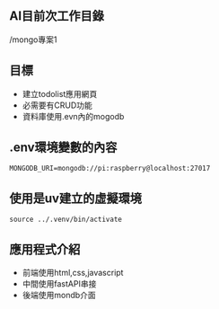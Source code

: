## AI目前次工作目錄

/mongo專案1

## 目標

- 建立todolist應用網頁
- 必需要有CRUD功能
- 資料庫使用.evn內的mogodb

## .env環境變數的內容

```
MONGODB_URI=mongodb://pi:raspberry@localhost:27017
```

## 使用是uv建立的虛擬環境

```
source ../.venv/bin/activate
```

## 應用程式介紹
- 前端使用html,css,javascript
- 中間使用fastAPI串接
- 後端使用mondb介面

